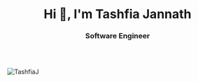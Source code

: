 <h1 align="center">Hi 👋, I'm Tashfia Jannath</h1>
<h3 align="center">Software Engineer</h3><br><br>

<p align="left"> <img src="https://komarev.com/ghpvc/?username=TashfiaJ&label=Profile%20views&color=0e75b6&style=flat" alt="TashfiaJ" /> </p>




